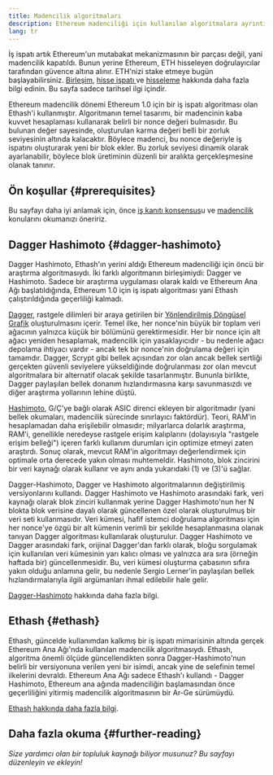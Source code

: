```yaml
---
title: Madencilik algoritmaları
description: Ethereum madenciliği için kullanılan algoritmalara ayrıntılı bir bakış.
lang: tr
---
```


<Alert variant="update">
<Emoji text=":wave:" className="text-4xl"/>
<AlertContent>
<AlertDescription>
İş ispatı artık Ethereum'un mutabakat mekanizmasının bir parçası değil, yani madencilik kapatıldı. Bunun yerine Ethereum, ETH hisseleyen doğrulayıcılar tarafından güvence altına alınır. ETH'nizi stake etmeye bugün başlayabilirsiniz. <a href='/roadmap/merge/'>Birleşim</a>, <a href='/developers/docs/consensus-mechanisms/pos/'>hisse ispatı </a> ve <a href='/staking/'>hisseleme</a> hakkında daha fazla bilgi edinin. Bu sayfa sadece tarihsel ilgi içindir.
</AlertDescription>
</AlertContent>
</Alert>

Ethereum madencilik dönemi Ethereum 1.0 için bir iş ispatı algoritması olan Ethash'i kullanmıştır. Algoritmanın temel tasarımı, bir madencinin kaba kuvvet hesaplaması kullanarak belirli bir nonce değeri bulmasıdır. Bu bulunan değer sayesinde, oluşturulan karma değeri belli bir zorluk seviyesinin altında kalacaktır. Böylece madenci, bu nonce değeriyle iş ispatını oluşturarak yeni bir blok ekler. Bu zorluk seviyesi dinamik olarak ayarlanabilir, böylece blok üretiminin düzenli bir aralıkta gerçekleşmesine olanak tanınır.

## Ön koşullar {#prerequisites}

Bu sayfayı daha iyi anlamak için, önce [iş kanıtı konsensus](/developers/docs/consensus-mechanisms/pow)u ve [madencilik](/developers/docs/consensus-mechanisms/pow/mining) konularını okumanızı öneririz.

## Dagger Hashimoto {#dagger-hashimoto}

Dagger Hashimoto, Ethash'ın yerini aldığı Ethereum madenciliği için öncü bir araştırma algoritmasıydı. İki farklı algoritmanın birleşimiydi: Dagger ve Hashimoto. Sadece bir araştırma uygulaması olarak kaldı ve Ethereum Ana Ağı başlatıldığında, Ethereum 1.0 için iş ispatı algoritması yani Ethash çalıştırıldığında geçerliliği kalmadı.

[Dagger](http://www.hashcash.org/papers/dagger.html), rastgele dilimleri bir araya getirilen bir [Yönlendirilmiş Döngüsel Grafik](https://en.wikipedia.org/wiki/Directed_acycle_graph) oluşturulmasını içerir. Temel ilke, her nonce'nin büyük bir toplam veri ağacının yalnızca küçük bir bölümünü gerektirmesidir. Her bir nonce için alt ağacı yeniden hesaplamak, madencilik için yasaklayıcıdır - bu nedenle ağacı depolama ihtiyacı vardır - ancak tek bir nonce'nin doğrulama değeri için tamamdır. Dagger, Scrypt gibi bellek açısından zor olan ancak bellek sertliği gerçekten güvenli seviyelere yükseldiğinde doğrulanması zor olan mevcut algoritmalara bir alternatif olacak şekilde tasarlanmıştır. Bununla birlikte, Dagger paylaşılan bellek donanım hızlandırmasına karşı savunmasızdı ve diğer araştırma yollarının lehine düştü.

[Hashimoto](http://diyhpl.us/%7Ebryan/papers2/bitcoin/meh/hashimoto.pdf), G/Ç'ye bağlı olarak ASIC direnci ekleyen bir algoritmadır (yani bellek okumaları, madencilik sürecinde sınırlayıcı faktördür). Teori, RAM'in hesaplamadan daha erişilebilir olmasıdır; milyarlarca dolarlık araştırma, RAM'i, genellikle neredeyse rastgele erişim kalıplarını (dolayısıyla "rastgele erişim belleği") içeren farklı kullanım durumları için optimize etmeyi zaten araştırdı. Sonuç olarak, mevcut RAM'in algoritmayı değerlendirmek için optimale orta derecede yakın olması muhtemeldir. Hashimoto, blok zincirini bir veri kaynağı olarak kullanır ve aynı anda yukarıdaki (1) ve (3)'ü sağlar.

Dagger-Hashimoto, Dagger ve Hashimoto algoritmalarının değiştirilmiş versiyonlarını kullandı. Dagger Hashimoto ve Hashimoto arasındaki fark, veri kaynağı olarak blok zinciri kullanmak yerine Dagger Hashimoto'nun her N blokta blok verisine dayalı olarak güncellenen özel olarak oluşturulmuş bir veri seti kullanmasıdır. Veri kümesi, hafif istemci doğrulama algoritması için her nonce'ye özgü bir alt kümenin verimli bir şekilde hesaplanmasına olanak tanıyan Dagger algoritması kullanılarak oluşturulur. Dagger Hashimoto ve Dagger arasındaki fark, orijinal Dagger'dan farklı olarak, bloğu sorgulamak için kullanılan veri kümesinin yarı kalıcı olması ve yalnızca ara sıra (örneğin haftada bir) güncellenmesidir. Bu, veri kümesi oluşturma çabasının sıfıra yakın olduğu anlamına gelir, bu nedenle Sergio Lerner'in paylaşılan bellek hızlandırmalarıyla ilgili argümanları ihmal edilebilir hale gelir.

[Dagger-Hashimoto](/developers/docs/consensus-mechanisms/pow/mining/mining-algorithms/dagger-hashimoto) hakkında daha fazla bilgi.

## Ethash {#ethash}

Ethash, güncelde kullanımdan kalkmış bir iş ispatı mimarisinin altında gerçek Ethereum Ana Ağı'nda kullanılan madencilik algoritmasıydı. Ethash, algoritma önemli ölçüde güncellendikten sonra Dagger-Hashimoto'nun belirli bir versiyonuna verilen yeni bir isimdi, ancak yine de selefinin temel ilkelerini devraldı. Ethereum Ana Ağı sadece Ethash'ı kullandı - Dagger Hashimoto, Ethereum ana ağında madenciliğin başlamasından önce geçerliliğini yitirmiş madencilik algoritmasının bir Ar-Ge sürümüydü.

[Ethash hakkında daha fazla bilgi](/developers/docs/consensus-mechanisms/pow/mining/mining-algorithms/ethash).

## Daha fazla okuma {#further-reading}

_Size yardımcı olan bir topluluk kaynağı biliyor musunuz? Bu sayfayı düzenleyin ve ekleyin!_
